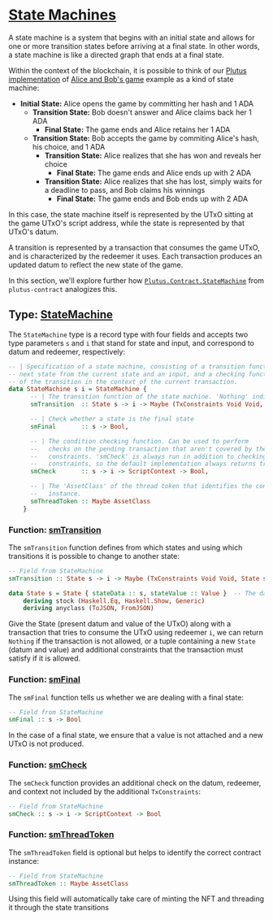 # [State Machines](https://youtu.be/uwZ903Zd0DU?t=2520)

A state machine is a system that begins with an initial state and allows for one or more transition states before arriving at a final state. In other words, a state machine is like a directed graph that ends at a final state.

Within the context of the blockchain, it is possible to think of our [Plutus implementation](./2_Implementation-Without-State-Machines.md) of [Alice and Bob's game](./1_Commit-Scemes.md) example as a kind of state machine:

- **Initial State:** Alice opens the game by committing her hash and 1 ADA
  - **Transition State:** Bob doesn't answer and Alice claims back her 1 ADA
    - **Final State:** The game ends and Alice retains her 1 ADA
  - **Transition State:**  Bob accepts the game by commiting Alice's hash, his choice, and 1 ADA
    - **Transition State:** Alice realizes that she has won and reveals her choice
        - **Final State:** The game ends and Alice ends up with 2 ADA
    - **Transition State:** Alice realizes that she has lost, simply waits for a deadline to pass, and Bob claims his winnings
        - **Final State:** The game ends and Bob ends up with 2 ADA

In this case, the state machine itself is represented by the UTxO sitting at the game UTxO's script address, while the state is represented by that UTxO's datum.

A transition is represented by a transaction that consumes the game UTxO, and is characterized by the redeemer it uses. Each transaction produces an updated datum to reflect the new state of the game.

In this section, we'll explore further how [`Plutus.Contract.StateMachine`](https://alpha.marlowe.iohkdev.io/doc/haddock/plutus-contract/html/Plutus-Contract-StateMachine.html) from `plutus-contract` analogizes this.

## Type: [StateMachine](https://youtu.be/uwZ903Zd0DU?t=2684)

The `StateMachine` type is a record type with four fields and accepts two type parameters `s` and `i` that stand for state and input, and correspond to datum and redeemer, respectively:

```haskell
-- | Specification of a state machine, consisting of a transition function that determines the
-- next state from the current state and an input, and a checking function that checks the validity
-- of the transition in the context of the current transaction.
data StateMachine s i = StateMachine {
      -- | The transition function of the state machine. 'Nothing' indicates an invalid transition from the current state.
      smTransition  :: State s -> i -> Maybe (TxConstraints Void Void, State s),

      -- | Check whether a state is the final state
      smFinal       :: s -> Bool,

      -- | The condition checking function. Can be used to perform
      --   checks on the pending transaction that aren't covered by the
      --   constraints. 'smCheck' is always run in addition to checking the
      --   constraints, so the default implementation always returns true.
      smCheck       :: s -> i -> ScriptContext -> Bool,

      -- | The 'AssetClass' of the thread token that identifies the contract
      --   instance.
      smThreadToken :: Maybe AssetClass
    }
```

### Function: [smTransition](https://youtu.be/uwZ903Zd0DU?t=2710)

The `smTransition` function defines from which states and using which transitions it is possible to change to another state:

```haskell
-- Field from StateMachine
smTransition :: State s -> i -> Maybe (TxConstraints Void Void, State s)

data State s = State { stateData :: s, stateValue :: Value }  -- The datum and value
    deriving stock (Haskell.Eq, Haskell.Show, Generic)
    deriving anyclass (ToJSON, FromJSON)
```

Give the State (present datum and value of the UTxO) along with a transaction that tries to consume the UTxO using redeemer `i`, we can return `Nothing` if the transaction is not allowed, or a tuple containing a new `State` (datum and value) and additional constraints that the transaction must satisfy if it is allowed.

### Function: [smFinal](https://youtu.be/uwZ903Zd0DU?t=2800)

The `smFinal` function tells us whether we are dealing with a final state:

```haskell
-- Field from StateMachine
smFinal :: s -> Bool
```

In the case of a final state, we ensure that a value is not attached and a new UTxO is not produced.

### Function: [smCheck](https://youtu.be/uwZ903Zd0DU?t=2842)

The `smCheck` function provides an additional check on the datum, redeemer, and context not included by the additional `TxConstraints`:

```haskell
-- Field from StateMachine
smCheck :: s -> i -> ScriptContext -> Bool
```

### Function: [smThreadToken](https://youtu.be/uwZ903Zd0DU?t=2842)

The `smThreadToken` field is optional but helps to identify the correct contract instance:

```haskell
-- Field from StateMachine
smThreadToken :: Maybe AssetClass
```

Using this field will automatically take care of minting the NFT and threading it through the state transitions
